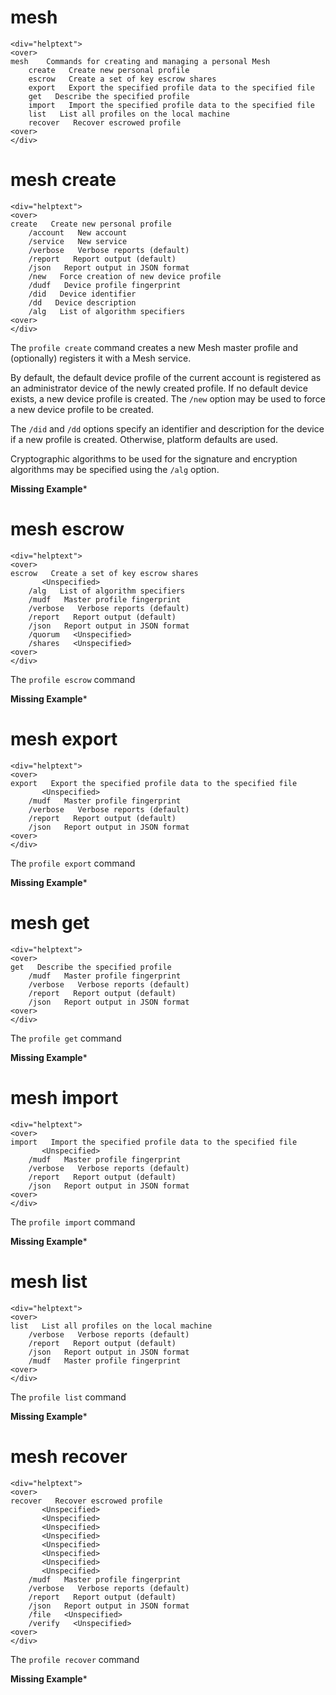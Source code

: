 

# mesh

~~~~
<div="helptext">
<over>
mesh    Commands for creating and managing a personal Mesh
    create   Create new personal profile
    escrow   Create a set of key escrow shares
    export   Export the specified profile data to the specified file
    get   Describe the specified profile
    import   Import the specified profile data to the specified file
    list   List all profiles on the local machine
    recover   Recover escrowed profile
<over>
</div>
~~~~

# mesh create

~~~~
<div="helptext">
<over>
create   Create new personal profile
    /account   New account
    /service   New service
    /verbose   Verbose reports (default)
    /report   Report output (default)
    /json   Report output in JSON format
    /new   Force creation of new device profile
    /dudf   Device profile fingerprint
    /did   Device identifier
    /dd   Device description
    /alg   List of algorithm specifiers
<over>
</div>
~~~~

The `profile create` command creates a new Mesh master profile and 
(optionally) registers it with a Mesh service.

By default, the default device profile of the current account is registered as an
administrator device of the newly created profile. If no default device exists, a 
new device profile is created. The `/new` option may be used to force a new device
profile to be created.

The `/did` and `/dd` options specify an identifier and description for the device if
a new profile is created. Otherwise, platform defaults are used.

Cryptographic algorithms to be used for the signature and encryption algorithms 
may be specified using the `/alg` option.

**Missing Example***


# mesh escrow

~~~~
<div="helptext">
<over>
escrow   Create a set of key escrow shares
       <Unspecified>
    /alg   List of algorithm specifiers
    /mudf   Master profile fingerprint
    /verbose   Verbose reports (default)
    /report   Report output (default)
    /json   Report output in JSON format
    /quorum   <Unspecified>
    /shares   <Unspecified>
<over>
</div>
~~~~

The `profile escrow` command 

**Missing Example***

# mesh export

~~~~
<div="helptext">
<over>
export   Export the specified profile data to the specified file
       <Unspecified>
    /mudf   Master profile fingerprint
    /verbose   Verbose reports (default)
    /report   Report output (default)
    /json   Report output in JSON format
<over>
</div>
~~~~

The `profile export` command 

**Missing Example***

# mesh get

~~~~
<div="helptext">
<over>
get   Describe the specified profile
    /mudf   Master profile fingerprint
    /verbose   Verbose reports (default)
    /report   Report output (default)
    /json   Report output in JSON format
<over>
</div>
~~~~

The `profile get` command 

**Missing Example***




# mesh import

~~~~
<div="helptext">
<over>
import   Import the specified profile data to the specified file
       <Unspecified>
    /mudf   Master profile fingerprint
    /verbose   Verbose reports (default)
    /report   Report output (default)
    /json   Report output in JSON format
<over>
</div>
~~~~

The `profile import` command 

**Missing Example***

# mesh list

~~~~
<div="helptext">
<over>
list   List all profiles on the local machine
    /verbose   Verbose reports (default)
    /report   Report output (default)
    /json   Report output in JSON format
    /mudf   Master profile fingerprint
<over>
</div>
~~~~

The `profile list` command 

**Missing Example***


# mesh recover

~~~~
<div="helptext">
<over>
recover   Recover escrowed profile
       <Unspecified>
       <Unspecified>
       <Unspecified>
       <Unspecified>
       <Unspecified>
       <Unspecified>
       <Unspecified>
       <Unspecified>
    /mudf   Master profile fingerprint
    /verbose   Verbose reports (default)
    /report   Report output (default)
    /json   Report output in JSON format
    /file   <Unspecified>
    /verify   <Unspecified>
<over>
</div>
~~~~

The `profile recover` command 

**Missing Example***

